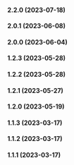 #### 2.2.0 (2023-07-18)

#### 2.0.1 (2023-06-08)

#### 2.0.0 (2023-06-04)

#### 1.2.3 (2023-05-28)

#### 1.2.2 (2023-05-28)

#### 1.2.1 (2023-05-27)

#### 1.2.0 (2023-05-19)

#### 1.1.3 (2023-03-17)

#### 1.1.2 (2023-03-17)

#### 1.1.1 (2023-03-17)

